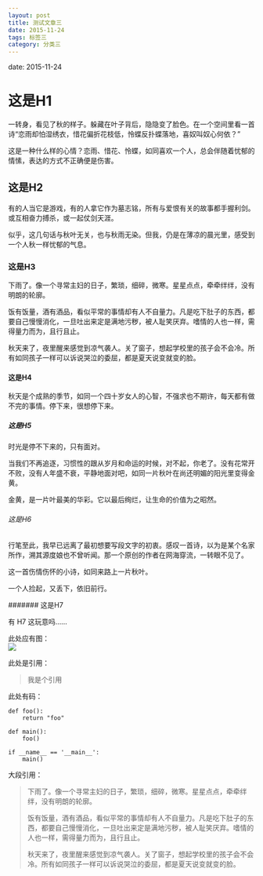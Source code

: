 ```yaml
---
layout: post
title: 测试文章三
date: 2015-11-24
tags: 标签三
category: 分类三
---
```


date: 2015-11-24

# 这是H1

一转身，看见了秋的样子。躲藏在叶子背后，隐隐变了脸色。在一个空间里看一首诗“恋雨却怕湿绣衣，惜花偏折花枝低，怜蝶反扑蝶落地，喜奴叫奴心何依？”

这是一种什么样的心情？恋雨、惜花、怜蝶，如同喜欢一个人，总会伴随着忧郁的情愫，表达的方式不正确便是伤害。

## 这是H2

有的人当它是游戏，有的人拿它作为墓志铭，所有与爱恨有关的故事都手握利剑。或互相奋力搏杀，或一起仗剑天涯。

似乎，这几句话与秋叶无关，也与秋雨无染。但我，仍是在薄凉的晨光里，感受到一个人秋一样忧郁的气息。

### 这是H3

下雨了。像一个寻常主妇的日子，繁琐，细碎，微寒。星星点点，牵牵绊绊，没有明朗的轮廓。

饭有饭量，酒有酒品，看似平常的事情却有人不自量力。凡是吃下肚子的东西，都要自己慢慢消化，一旦吐出来定是满地污秽，被人耻笑厌弃。嗜情的人也一样，需得量力而为，且行且止。

秋天来了，夜里醒来感觉到凉气袭人。关了窗子，想起学校里的孩子会不会冷。所有如同孩子一样可以诉说哭泣的委屈，都是夏天说变就变的脸。

#### 这是H4

秋天是个成熟的季节，如同一个四十岁女人的心智，不强求也不期许，每天都有做不完的事情。停下来，很想停下来。

##### 这是H5

时光是停不下来的，只有面对。

当我们不再追逐，习惯性的跟从岁月和命运的时候，对不起，你老了。没有花常开不败，没有人年盛不衰，平静地面对吧，如同一片秋叶在尚还明媚的阳光里变得金黄。

金黄，是一片叶最美的华彩。它以最后绚烂，让生命的价值为之昭然。

###### 这是H6

行笔至此，我早已远离了最初想要写段文字的初衷。感叹一首诗，以为是某个名家所作，溯其源度娘也不曾听闻。那一个原创的作者在网海穿流，一转眼不见了。

这一首伤情伤怀的小诗，如同来路上一片秋叶。

一个人捡起，又丢下，依旧前行。

####### 这是H7

有 H7 这玩意吗……

此处应有图：  
![](http://yclub.github.io/assets/img/blog/dessert.jpg)

此处是引用：  

> 我是个引用

此处有码：  

    def foo():
        return "foo"

    def main():
        foo()

    if __name__ == '__main__':
        main()

大段引用：  

> 下雨了。像一个寻常主妇的日子，繁琐，细碎，微寒。星星点点，牵牵绊绊，没有明朗的轮廓。
>
> 饭有饭量，酒有酒品，看似平常的事情却有人不自量力。凡是吃下肚子的东西，都要自己慢慢消化，一旦吐出来定是满地污秽，被人耻笑厌弃。嗜情的人也一样，需得量力而为，且行且止。
>
> 秋天来了，夜里醒来感觉到凉气袭人。关了窗子，想起学校里的孩子会不会冷。所有如同孩子一样可以诉说哭泣的委屈，都是夏天说变就变的脸。